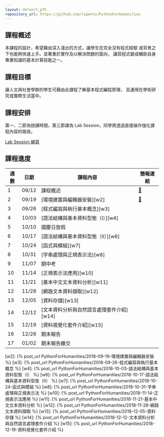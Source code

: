 ```yaml
---
layout: default_pfh
repository_url: https://github.com/lopentu/PythonForHumanities
---
```


## 課程概述

本課程的設計，希望藉由深入淺出的方式，讓學生在完全沒有程式經驗
或背景之下也能夠快速上手。並著重於實作及以解決問題的面向，
讓寫程式變成輔助自身專業知識的基本計算技能之一。

## 課程目標

讓人文與社會學群的學生可藉由此課程了解基本程式編程原理，
且運用在學術研究或實際生活當中。

## 課程安排

第一、二節為授課時間，第三節課為 Lab Session，同學將透過直接操作強化課程內容的吸收。

[Lab Session 網頁](lab)

## 課程進度

| 週數   |  日期    |課程內容                                      |簡報連結   |
|--------|----------|----------------------------------------------|-----------|
|   1    |  09/12   |課程概述                                      |  [🔗][s1] |
|   2    |  09/19   |[環境建置與編輯器安裝][w2]                    |  [🔗][s2] |
|   3    |  09/26   |[程式編寫與執行基本概念][w3]                  |           |
|   4    |  10/03   |[語法結構與基本資料型態（I）][w4]             |           |
|   5    |  10/10   |國慶日放假                                    |           |
|   6    |  10/17   |[語法結構與基本資料型態（II）][w6]            |           |
|   7    |  10/24   |[函式與模組][w7]                              |           |
|   8    |  10/31   |[字串處理與正規表示法][w8]                    |           |
|   9    |  11/07   |期中考                                        |           |
|   10   |  11/14   |[正規表示法應用][w10]                         |           |
|   11   |  11/21   |[基本中文文本資料分析][w11]                   |           |
|   12   |  11/28   |[網路文本資料擷取][w12]                       |           |
|   13   |  12/05   |[資料存儲][w13]                               |           |
|   14   |  12/12   |[文本資料分析與自然語言處理套件介紹][w14]     |           |
|   15   |  12/19   |[資料視覺化套件介紹][w15]                     |           |
|   16   |  12/26   |期末報告                                      |           |
|   17   |  01/02   |期末報告繳交                                  |           | 

[s1]: http://lopen.linguistics.ntu.edu.tw/orientation/orientation.html 
[s2]: ./slides/week2.html
[w2]: {% post_url PythonForHumanities/2018-09-19-環境建置與編輯器安裝 %}
[w3]: {% post_url PythonForHumanities/2018-09-26-程式編寫與執行基本概念 %}
[w4]: {% post_url PythonForHumanities/2018-10-03-語法結構與基本資料型態（I） %}
[w6]: {% post_url PythonForHumanities/2018-10-17-語法結構與基本資料型態（II） %}
[w7]: {% post_url PythonForHumanities/2018-10-24-函式與模組 %}
[w8]: {% post_url PythonForHumanities/2018-10-31-字串處理與正規表示法 %}
[w10]: {% post_url PythonForHumanities/2018-11-14-正規表示法應用 %}
[w11]: {% post_url PythonForHumanities/2018-11-21-基本中文文本資料分析 %}
[w12]: {% post_url PythonForHumanities/2018-11-28-網路文本資料擷取 %}
[w13]: {% post_url PythonForHumanities/2018-12-05-資料存儲 %}
[w14]: {% post_url PythonForHumanities/2018-12-12-文本資料分析與自然語言處理套件介紹 %}
[w15]: {% post_url PythonForHumanities/2018-12-19-資料視覺化套件介紹 %}

